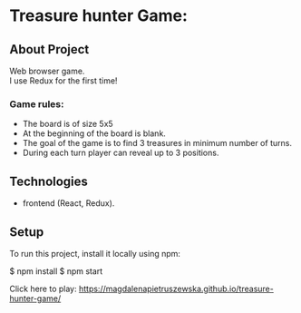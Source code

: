 # Treasure hunter Game: 

## About Project 
Web browser game.  
I use Redux for the first time!

### Game rules: 
- The board is of size 5x5 
- At the beginning of the board is blank. 
- The goal of the game is to find 3 treasures in minimum number of turns. 
- During each turn player can reveal up to 3 positions. 

## Technologies
- frontend (React, Redux).

## Setup
To run this project, install it locally using npm:

$ npm install
$ npm start



Click here to play: https://magdalenapietruszewska.github.io/treasure-hunter-game/
